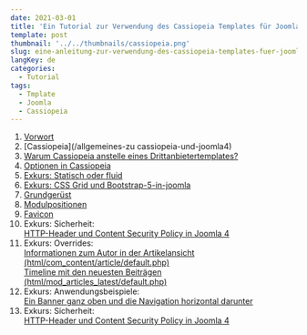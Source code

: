 ```yaml
---
date: 2021-03-01
title: 'Ein Tutorial zur Verwendung des Cassiopeia Templates für Joomla 4'
template: post
thumbnail: '../../thumbnails/cassiopeia.png'
slug: eine-anleitung-zur-verwendung-des-cassiopeia-templates-fuer-joomla-4-themen
langKey: de
categories:
  - Tutorial
tags:
  - Tmplate
  - Joomla
  - Cassiopeia
---
```


1. [Vorwort](/eine-anleitung-zur-verwendung-des-cassiopeia-templates-fuer-joomla-4-vorwort)
1. [Cassiopeia](/allgemeines-zu cassiopeia-und-joomla4)
1. [Warum Cassiopeia anstelle eines Drittanbietertemplates?](/warum-cassiopeia)
1. [Optionen in Cassiopeia](/cassiopeia-optionen)
1. [Exkurs: Statisch oder fluid](/cassiopeia-statisch-oder-fluid)
1. [Exkurs: CSS Grid und Bootstrap-5-in-joomla](/css-grid-and-bootstrap-5-in-joomla)
1. [Grundgerüst](/cassiopeia-framework)
1. [Modulpositionen](/cassiopeia-module-positionen)
1. [Favicon](/cassiopeia-favicon)
1. Exkurs: Sicherheit:  
   [HTTP-Header und Content Security Policy in Joomla 4](/http-header-und-content-security-policy-joomla4)
1. Exkurs: Overrides:  
   [Informationen zum Autor in der Artikelansicht (html/com_content/article/default.php)](/cassiopeia-autorinfo)  
   [Timeline mit den neuesten Beiträgen (html/mod_articles_latest/default.php)](/cassiopeia-timeline)
1. Exkurs: Anwendungsbeispiele:  
   [Ein Banner ganz oben und die Navigation horizontal darunter](/cassiopeia-banner)
1. Exkurs: Sicherheit:  
   [HTTP-Header und Content Security Policy in Joomla 4](/http-header-und-content-security-policy-joomla4)

